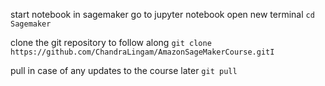 
start notebook in sagemaker 
go to jupyter notebook 
open new terminal 
```cd Sagemaker```


clone the git repository to follow along
```git clone https://github.com/ChandraLingam/AmazonSageMakerCourse.gitI```


pull in case of any updates to the course later 
``` git pull ```

